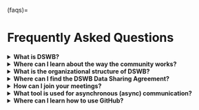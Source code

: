 (faqs)=
# Frequently Asked Questions 


<details>
<summary><b> What is DSWB? </b></summary>
<br>
  
The Data Science Without Borders (DSWB) community is an international initiative, funded by the Wellcome Trust and led by the African Population and Health Research Centre (APHRC).

More details about the project can be found on our website [here](https://dswb.africa/). You can find out about how we work, and other processes within the community on
our Ways of Working handbook, [here](https://aphrc-dswb.github.io/dswb-open-science-capacity-wg/). 
</details>

<details>
<summary><b> Where can I learn about the way the community works? </b></summary>
<br>
You can find out about how we work and other processes within the community on our Ways of Working handbook, [here](https://aphrc-dswb.github.io/dswb-open-science-capacity-wg/). 
</details>

<details>
<summary><b> What is the organizational structure of DSWB? </b></summary>
<br>
Learn about our various consortia members and the project structure on our [Ways of Working Handbook](https://aphrc-dswb.github.io/dswb-open-science-capacity-wg/consortia-members).
</details>

<details>
<summary><b> Where can I find the DSWB Data Sharing Agreement?  </b></summary>
<br>
The DSWB data sharing agreement is available here - [Add link once publicly available.]
</details>

<details>
<summary><b> How can I join your meetings?  </b></summary>
<br>
The DSWB community has a publicly available calendar. Please add the community calendar to yours using [this link](https://bit.ly/dswb-community-calendar). 
You can find out more about our meetings, [here](https://aphrc-dswb.github.io/dswb-open-science-capacity-wg/dswb-meetings).
</details>

<details>
<summary><b> What tool is used for asynchronous (async) communication? </b></summary>
<br>
Our community uses Discord for asynchronous conversations and to keep up with discussions. If you would like to be a part of the community, please send a message to Precious (precious@osponow.com).

You can learn about how to use Discord in [this chapter](https://aphrc-dswb.github.io/dswb-open-science-capacity-wg/discord) in the Ways of Working document. 
</details>

<details>
<summary><b> Where can I learn how to use GitHub? </b></summary>
<br>
Please learn how to use GitHub on this [page](https://aphrc-dswb.github.io/dswb-open-science-capacity-wg/github). 

We have a repository dedicated to exploring GitHub by doing so on our community GitHub page. Feel free to experiment and practice your learning of GitHub with this exercise [here](https://github.com/aphrc-dswb/dswb-workshops). 
Feel free to break things on that repo, as you learn, we are here to support and guide you!
</details>

